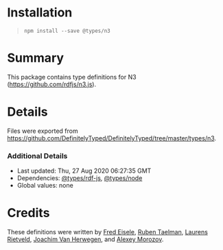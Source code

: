 # Installation
> `npm install --save @types/n3`

# Summary
This package contains type definitions for N3 (https://github.com/rdfjs/n3.js).

# Details
Files were exported from https://github.com/DefinitelyTyped/DefinitelyTyped/tree/master/types/n3.

### Additional Details
 * Last updated: Thu, 27 Aug 2020 06:27:35 GMT
 * Dependencies: [@types/rdf-js](https://npmjs.com/package/@types/rdf-js), [@types/node](https://npmjs.com/package/@types/node)
 * Global values: none

# Credits
These definitions were written by [Fred Eisele](https://github.com/phreed), [Ruben Taelman](https://github.com/rubensworks), [Laurens Rietveld](https://github.com/LaurensRietveld), [Joachim Van Herwegen](https://github.com/joachimvh), and [Alexey Morozov](https://github.com/AlexeyMz).
